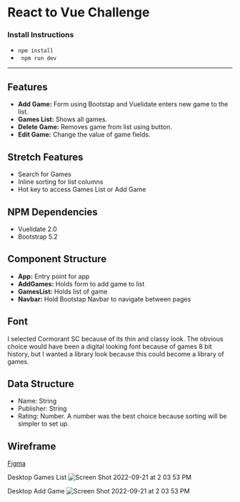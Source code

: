 # React to Vue Challenge 

### Install Instructions 
- `npm install`
- ` npm run dev`
------------------------
## Features 
- **Add Game:** Form using Bootstap and Vuelidate enters new game to the list. 
- **Games List:** Shows all games. 
- **Delete Game:** Removes game from list using button. 
- **Edit Game:** Change the value of game fields. 

## Stretch Features 
- Search for Games 
- Inline sorting for list columns
- Hot key to access Games List or Add Game 

## NPM Dependencies
- Vuelidate 2.0
- Bootstrap 5.2

## Component Structure 
- **App:** Entry point for app
- **AddGames:** Holds form to add game to list 
- **GamesList:** Holds list of game
- **Navbar:** Hold Bootstap Navbar to navigate between pages 

## Font
I selected Cormorant SC because of its thin and classy look. The obvious choice would have been a digital looking font because of games 8 bit history, but I wanted a library look because this could become a library of games. 

## Data Structure 
- Name: String
- Publisher: String
- Rating: Number. A number was the best choice because sorting will be simpler to set up.

## Wireframe 
[Figma](https://www.figma.com/file/BTLVnni09C9DPcNyxWbAQZ/Games-List?node-id=0%3A1)

Desktop Games List
![Screen Shot 2022-09-21 at 2 03 53 PM](https://user-images.githubusercontent.com/113372365/191610246-ffde7fc5-ee17-4b10-a639-95a14ece87b5.png)

Desktop Add Game
![Screen Shot 2022-09-21 at 2 03 53 PM](https://user-images.githubusercontent.com/113372365/191610364-318a1f80-96df-49a8-9d36-a68d47184d88.png)



